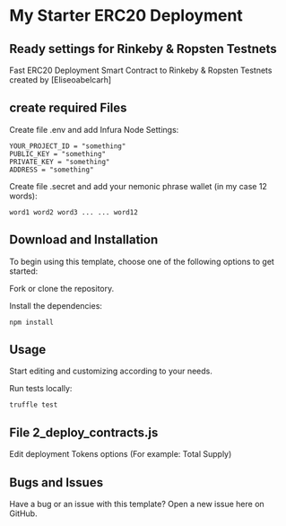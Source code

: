 # My Starter ERC20 Deployment
## Ready settings for Rinkeby & Ropsten Testnets


Fast ERC20 Deployment Smart Contract to Rinkeby & Ropsten Testnets created by [Eliseoabelcarh]

## create required Files
Create file .env and add Infura Node Settings:
```powershell-interactive
YOUR_PROJECT_ID = "something"
PUBLIC_KEY = "something"
PRIVATE_KEY = "something"
ADDRESS = "something"
```
Create file .secret and add your nemonic phrase wallet (in my case 12 words):
```powershell-interactive
word1 word2 word3 ... ... word12
```


## Download and Installation

To begin using this template, choose one of the following options to get started:

Fork or clone the repository.

Install the dependencies:

```powershell-interactive
npm install
```

## Usage

Start editing and customizing according to your needs.

Run tests locally:

```powershell-interactive
truffle test
```
## File 2_deploy_contracts.js 
Edit deployment Tokens options (For example: Total Supply) 

## Bugs and Issues

Have a bug or an issue with this template? Open a new issue here on GitHub.
